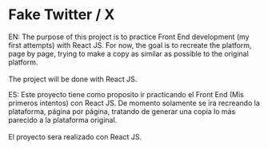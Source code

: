 # Fake Twitter / X 

EN: 
The purpose of this project is to practice Front End development (my first attempts) with React JS. For now, the goal is to recreate the platform, page by page, trying to make a copy as similar as possible to the original platform.
</br>
</br>
The project will be done with React JS.

ES:
Este proyecto tiene como proposito ir practicando el Front End (Mis primeros intentos) con React JS. De momento solamente se ira recreando la plataforma, página por página, tratando de generar una copia lo más parecido a la plataforma original.
</br>
</br>
El proyecto sera realizado con React JS.
